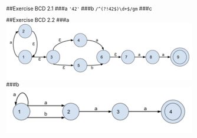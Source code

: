 ##Exercise BCD 2.1
###a 
`'42'`
###b
`/^(?!42$)\d+$/gm`
###c  

##Exercise BCD 2.2
###a
<img src="bcd2.1.png">
###b
<img src="bcd2.2.png">
